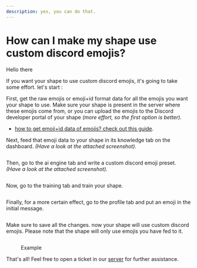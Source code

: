 ```yaml
---
description: yes, you can do that.
---
```


# How can I make my shape use custom discord emojis?

Hello there <img src="../../.gitbook/assets/image (84).png" alt="" data-size="line"><img src="../../.gitbook/assets/image (85).png" alt="" data-size="line"><img src="../../.gitbook/assets/image (84).png" alt="" data-size="line"><img src="../../.gitbook/assets/image (85).png" alt="" data-size="line"><img src="../../.gitbook/assets/image (84).png" alt="" data-size="line"><img src="../../.gitbook/assets/image (85).png" alt="" data-size="line"><img src="../../.gitbook/assets/image (84).png" alt="" data-size="line"><img src="../../.gitbook/assets/image (85).png" alt="" data-size="line"><img src="../../.gitbook/assets/image (84).png" alt="" data-size="line"><img src="../../.gitbook/assets/image (85).png" alt="" data-size="line"><img src="../../.gitbook/assets/image (84).png" alt="" data-size="line"><img src="../../.gitbook/assets/image (85).png" alt="" data-size="line"><img src="../../.gitbook/assets/image (84).png" alt="" data-size="line"><img src="../../.gitbook/assets/image (85).png" alt="" data-size="line"><img src="../../.gitbook/assets/image (84).png" alt="" data-size="line"><img src="../../.gitbook/assets/image (85).png" alt="" data-size="line"><img src="../../.gitbook/assets/image (84).png" alt="" data-size="line"><img src="../../.gitbook/assets/image (85).png" alt="" data-size="line"><img src="../../.gitbook/assets/image (84).png" alt="" data-size="line"><img src="../../.gitbook/assets/image (85).png" alt="" data-size="line"><img src="../../.gitbook/assets/image (84).png" alt="" data-size="line"><img src="../../.gitbook/assets/image (85).png" alt="" data-size="line"><img src="../../.gitbook/assets/image (84).png" alt="" data-size="line"><img src="../../.gitbook/assets/image (85).png" alt="" data-size="line"><img src="../../.gitbook/assets/image (84).png" alt="" data-size="line"><img src="../../.gitbook/assets/image (85).png" alt="" data-size="line"><img src="../../.gitbook/assets/image (84).png" alt="" data-size="line">

If you want your shape to use custom discord emojis, it's going to take some effort. let's start <img src="../../.gitbook/assets/1118584396908343417 (1).webp" alt="" data-size="line">:

First, get the raw emojis or emoji+id format data for all the emojis you want your shape to use. Make sure your shape is present in the server where these emojis come from, or you can upload the emojis to the Discord developer portal of your shape _(more effort, so the first option is better)._ <img src="../../.gitbook/assets/image (84).png" alt="" data-size="line">

* [how to get emoji+id data of emojis? check out this guide](https://www.google.com/search?q=how+to+get+emoji+id+on+discord).

Next, feed that emoji data to your shape in its knowledge tab on the dashboard. _(Have a look at the attached screenshot)._<img src="../../.gitbook/assets/image (84).png" alt="" data-size="line">

<figure><img src="../../.gitbook/assets/Screenshot 2024-08-06 142254.png" alt=""><figcaption></figcaption></figure>

Then, go to the ai engine tab and write a custom discord emoji preset. _(Have a look at the attached screenshot)._<img src="../../.gitbook/assets/image (85).png" alt="" data-size="line">

<figure><img src="../../.gitbook/assets/image (89).png" alt=""><figcaption></figcaption></figure>

Now, go to the training tab and train your shape.<img src="../../.gitbook/assets/image (84).png" alt="" data-size="line">

<figure><img src="../../.gitbook/assets/Screenshot 2024-08-06 142945.png" alt=""><figcaption></figcaption></figure>

Finally, for a more certain effect, go to the profile tab and put an emoji in the initial message. <img src="../../.gitbook/assets/image (87).png" alt="" data-size="line">

<figure><img src="../../.gitbook/assets/Screenshot 2024-08-06 143023.png" alt=""><figcaption></figcaption></figure>

Make sure to save all the changes. now your shape will use custom discord emojis. Please note that the shape will only use emojis you have fed to it.<img src="../../.gitbook/assets/image (84).png" alt="" data-size="line">

<figure><img src="../../.gitbook/assets/image (88).png" alt=""><figcaption><p>Example</p></figcaption></figure>

That's all! Feel free to open a ticket in our [server](https://discord.gg/shapes) for further assistance.<img src="../../.gitbook/assets/image (85).png" alt="" data-size="line">
